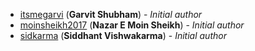 <!-- Please use this format to add your contributions to this file -->
<!-- [SocialUsernameName](Profile-Url) (**Your Name**) - _Description of your contribution in a few words_ -->

- [itsmegarvi](https://github.com/itsmegarvi/) (**Garvit Shubham**) - _Initial author_
- [moinsheikh2017](https://github.com/moinsheikh2017) (**Nazar E Moin Sheikh**) - _Initial author_
- [sidkarma](https://github.com/sidkarma) (**Siddhant Vishwakarma**) - _Initial author_
